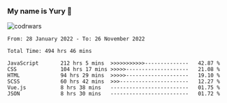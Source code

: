 ### My name is Yury 👋 
![codrwars](https://www.codewars.com/users/litury/badges/micro) 


<!--START_SECTION:waka-->

```text
From: 28 January 2022 - To: 26 November 2022

Total Time: 494 hrs 46 mins

JavaScript       212 hrs 5 mins  >>>>>>>>>>>--------------   42.87 %
CSS              104 hrs 17 mins >>>>>--------------------   21.08 %
HTML             94 hrs 29 mins  >>>>>--------------------   19.10 %
SCSS             60 hrs 42 mins  >>>----------------------   12.27 %
Vue.js           8 hrs 38 mins   -------------------------   01.75 %
JSON             8 hrs 30 mins   -------------------------   01.72 %
```

<!--END_SECTION:waka-->

